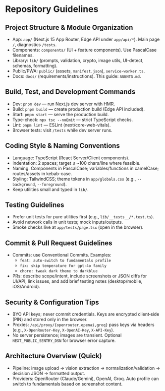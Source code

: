 # Repository Guidelines

## Project Structure & Module Organization
- App: `app/` (Next.js 15 App Router, Edge API under `app/api/*`). Main page `/`, diagnostics `/tests`.
- Components: `components/` (UI + feature components). Use PascalCase filenames.
- Library: `lib/` (prompts, validation, crypto, image utils, UI-detect, schemas, formatting).
- Public/PWA: `public/` (assets, `manifest.json`), `service-worker.ts`.
- Docs: `docs/` (requirements/instructions). This guide: `AGENTS.md`.

## Build, Test, and Development Commands
- Dev: `pnpm dev` — run Next.js dev server with HMR.
- Build: `pnpm build` — create production build (Edge API included).
- Start: `pnpm start` — serve the production build.
- Type-check: `npx tsc --noEmit` — strict TypeScript checks.
- Lint: `pnpm lint` — ESLint (next/core-web-vitals).
- Browser tests: visit `/tests` while dev server runs.

## Coding Style & Naming Conventions
- Language: TypeScript (React Server/Client components).
- Indentation: 2 spaces; target ≤ ~100 chars/line where feasible.
- Naming: Components in PascalCase; variables/functions in camelCase; routes/assets in kebab-case.
- Styling: TailwindCSS; theme tokens in `app/globals.css` (e.g., `--background`, `--foreground`).
- Keep utilities small and typed in `lib/`.

## Testing Guidelines
- Prefer unit tests for pure utilities first (e.g., `lib/__tests__/*.test.ts`).
- Avoid network calls in unit tests; mock inputs/outputs.
- Smoke checks live at `app/tests/page.tsx` (open in the browser).

## Commit & Pull Request Guidelines
- Commits: use Conventional Commits. Examples:
  - `feat: auto-switch to fundamentals profile`
  - `fix: skip temperature for gpt-4o family`
  - `chore: tweak dark theme to darkblue`
- PRs: describe scope/intent, include screenshots or JSON diffs for UI/API, link issues, and add brief testing notes (desktop/mobile, iOS/Android).

## Security & Configuration Tips
- BYO API keys; never commit credentials. Keys are encrypted client‑side (PIN) and stored only in the browser.
- Proxies: `/api/proxy/{openrouter,openai,groq}` pass keys via headers (e.g., `X-OpenRouter-Key`, `X-OpenAI-Key`, `X-API-Key`).
- No server persistence; images are transient. Optional `NEXT_PUBLIC_SENTRY_DSN` for browser error capture.

## Architecture Overview (Quick)
- Pipeline: image upload → vision extraction → normalization/validation → decision JSON → formatted output.
- Providers: OpenRouter (Claude/Gemini), OpenAI, Groq. Auto profile can switch to fundamentals based on screenshot content.

